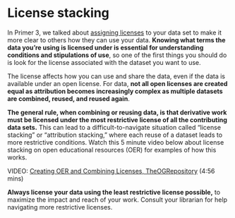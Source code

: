 # License stacking

In Primer 3, we talked about [assigning licenses](3.4-licensing.md) to your data set to make it more clear to others how they can use your data.  **Knowing what terms the data you’re using is licensed under is essential for understanding conditions and stipulations of use**, so one of the first things you should do is look for the license associated with the dataset you want to use.

The license affects how you can use and share the data, even if the data is available under an open license. For data, **not all open licenses are created equal as attribution becomes increasingly complex as multiple datasets are combined, reused, and reused again**.  

**The general rule, when combining or reusing data, is that derivative work must be licensed under the most restrictive license of all the contributing data sets.** This can lead to a difficult-to-navigate situation called “license stacking” or “attribution stacking,” where each reuse of a dataset leads to more restrictive conditions. Watch this 5 minute video below about license stacking on open educational resources (OER) for examples of how this works.

VIDEO: [Creating OER and Combining Licenses, TheOGRepository](https://www.youtube.com/embed/y6RR29O4Rlo) (4:56 mins)

**Always license your data using the least restrictive license possible,** to maximize the impact and reach of your work.  Consult your librarian for help navigating more restrictive licenses.
